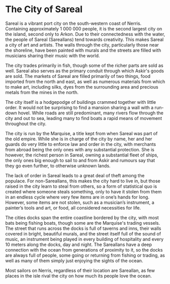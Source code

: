 # The City of Sareal
Sareal is a vibrant port city on the south-western coast of Nerris. Containing approximately 1 000 000 people, it is the second largest city on the island, second only to Arkon. Due to their connectedness with the water, the people of Sareal (Sareallans) tend towards creativity. This makes Sareal a city of art and artists. The walls through the city, particularly those near the shoreline, have been painted with murals and the streets are filled with musicians sharing their music with the world.

The city trades primarily in fish, though some of the richer parts are sold as well. Sareal also serves as the primary conduit through which Askir's goods are sold. The markets of Sareal are filled primarily of two things, food imported from the north and east, as well as numerous materials from which to make art, including silks, dyes from the surrounding area and precious metals from the mines in the north.

The city itself is a hodgepodge of buildings crammed together with little order. It would not be surprising to find a mansion sharing a wall with a run-down hovel. While roads are still predominant, many rivers flow through the city and out to sea, leading many to find boats a rapid means of movement throughout the city.

The city is run by the Marquise, a title kept from when Sareal was part of the old empire. While she is in charge of the city by name, her and her guards do very little to enforce law and order in the city, with merchants from abroad being the only ones with any substantial protection. She is however, the richest person in Sareal, owning a substantial fleet of ships, the only ones big enough to sail to and from Askir and rumours say that they go even further, to otherwise unknown lands.

The lack of order in Sareal leads to a great deal of theft among the populace. For non-Sareallans, this makes the city hard to live in, but those raised in the city learn to steal from others, so a form of statistical quo is created where someone steals something, only to have it stolen from them in an endless cycle where very few items are in one’s hands for long. However, some items are not stolen, such as a musician’s instrument, a painter’s tools and art, or food, all considered necessities for life.

The cities docks span the entire coastline bordered by the city, with most bats being fishing boats, though some are the Marquise's trading vessels. The street that runs across the docks is full of taverns and inns, their walls covered in bright, beautiful murals, and the street itself full of the sound of music, an instrument being played in every building of hospitality and every 10 meters along the docks, day and night. The Sareallans have a deep connection with the ocean from generations of proximity to it, so the docks are always full of people, some going or returning from fishing or trading, as well as many of them simply just enjoying the sights of the ocean.

Most sailors on Nerris, regardless of their location are Sareallan, as few places in the isle rival the city on how much its people love the ocean.
